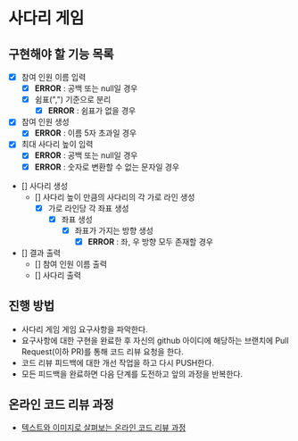 # 사다리 게임

## 구현해야 할 기능 목록
- [X] 참여 인원 이름 입력
    - [X] __ERROR__ : 공백 또는 null일 경우
    - [X] 쉼표(",") 기준으로 분리
        - [X] __ERROR__ : 쉼표가 없을 경우

- [X] 참여 인원 생성
    - [X] __ERROR__ : 이름 5자 초과일 경우   

- [X] 최대 사다리 높이 입력
    - [X] __ERROR__ : 공백 또는 null일 경우
    - [X] __ERROR__ : 숫자로 변환할 수 없는 문자일 경우

- [] 사다리 생성   
    - [] 사다리 높이 만큼의 사다리의 각 가로 라인 생성
        - [X] 가로 라인당 각 좌표 생성
            - [X] 좌표 생성
                - [X] 좌표가 가지는 방향 생성
                    - [X] __ERROR__ : 좌, 우 방향 모두 존재할 경우
       
- [] 결과 출력
    - [] 참여 인원 이름 출력
    - [] 사다리 출력
    
## 진행 방법
* 사다리 게임 게임 요구사항을 파악한다.
* 요구사항에 대한 구현을 완료한 후 자신의 github 아이디에 해당하는 브랜치에 Pull Request(이하 PR)를 통해 코드 리뷰 요청을 한다.
* 코드 리뷰 피드백에 대한 개선 작업을 하고 다시 PUSH한다.
* 모든 피드백을 완료하면 다음 단계를 도전하고 앞의 과정을 반복한다.

## 온라인 코드 리뷰 과정
* [텍스트와 이미지로 살펴보는 온라인 코드 리뷰 과정](https://github.com/nextstep-step/nextstep-docs/tree/master/codereview)